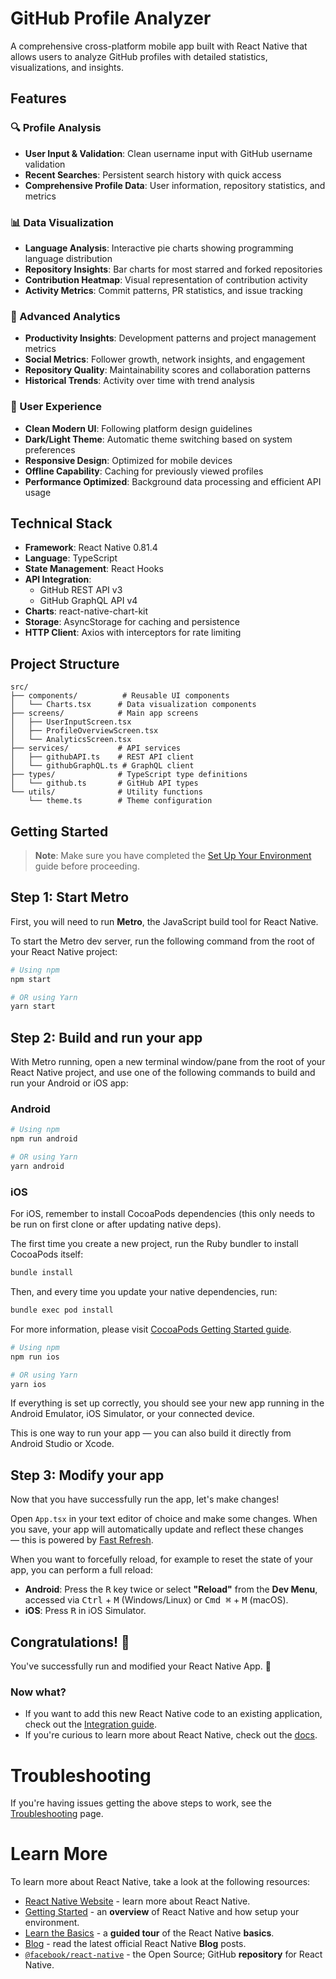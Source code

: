 # GitHub Profile Analyzer

A comprehensive cross-platform mobile app built with React Native that allows users to analyze GitHub profiles with detailed statistics, visualizations, and insights.

## Features

### 🔍 Profile Analysis
- **User Input & Validation**: Clean username input with GitHub username validation
- **Recent Searches**: Persistent search history with quick access
- **Comprehensive Profile Data**: User information, repository statistics, and metrics

### 📊 Data Visualization
- **Language Analysis**: Interactive pie charts showing programming language distribution
- **Repository Insights**: Bar charts for most starred and forked repositories
- **Contribution Heatmap**: Visual representation of contribution activity
- **Activity Metrics**: Commit patterns, PR statistics, and issue tracking

### 🎯 Advanced Analytics
- **Productivity Insights**: Development patterns and project management metrics
- **Social Metrics**: Follower growth, network insights, and engagement
- **Repository Quality**: Maintainability scores and collaboration patterns
- **Historical Trends**: Activity over time with trend analysis

### 🎨 User Experience
- **Clean Modern UI**: Following platform design guidelines
- **Dark/Light Theme**: Automatic theme switching based on system preferences
- **Responsive Design**: Optimized for mobile devices
- **Offline Capability**: Caching for previously viewed profiles
- **Performance Optimized**: Background data processing and efficient API usage

## Technical Stack

- **Framework**: React Native 0.81.4
- **Language**: TypeScript
- **State Management**: React Hooks
- **API Integration**: 
  - GitHub REST API v3
  - GitHub GraphQL API v4
- **Charts**: react-native-chart-kit
- **Storage**: AsyncStorage for caching and persistence
- **HTTP Client**: Axios with interceptors for rate limiting

## Project Structure

```
src/
├── components/          # Reusable UI components
│   └── Charts.tsx      # Data visualization components
├── screens/            # Main app screens
│   ├── UserInputScreen.tsx
│   ├── ProfileOverviewScreen.tsx
│   └── AnalyticsScreen.tsx
├── services/           # API services
│   ├── githubAPI.ts    # REST API client
│   └── githubGraphQL.ts # GraphQL client
├── types/              # TypeScript type definitions
│   └── github.ts       # GitHub API types
└── utils/              # Utility functions
    └── theme.ts        # Theme configuration
```

## Getting Started

> **Note**: Make sure you have completed the [Set Up Your Environment](https://reactnative.dev/docs/set-up-your-environment) guide before proceeding.

## Step 1: Start Metro

First, you will need to run **Metro**, the JavaScript build tool for React Native.

To start the Metro dev server, run the following command from the root of your React Native project:

```sh
# Using npm
npm start

# OR using Yarn
yarn start
```

## Step 2: Build and run your app

With Metro running, open a new terminal window/pane from the root of your React Native project, and use one of the following commands to build and run your Android or iOS app:

### Android

```sh
# Using npm
npm run android

# OR using Yarn
yarn android
```

### iOS

For iOS, remember to install CocoaPods dependencies (this only needs to be run on first clone or after updating native deps).

The first time you create a new project, run the Ruby bundler to install CocoaPods itself:

```sh
bundle install
```

Then, and every time you update your native dependencies, run:

```sh
bundle exec pod install
```

For more information, please visit [CocoaPods Getting Started guide](https://guides.cocoapods.org/using/getting-started.html).

```sh
# Using npm
npm run ios

# OR using Yarn
yarn ios
```

If everything is set up correctly, you should see your new app running in the Android Emulator, iOS Simulator, or your connected device.

This is one way to run your app — you can also build it directly from Android Studio or Xcode.

## Step 3: Modify your app

Now that you have successfully run the app, let's make changes!

Open `App.tsx` in your text editor of choice and make some changes. When you save, your app will automatically update and reflect these changes — this is powered by [Fast Refresh](https://reactnative.dev/docs/fast-refresh).

When you want to forcefully reload, for example to reset the state of your app, you can perform a full reload:

- **Android**: Press the <kbd>R</kbd> key twice or select **"Reload"** from the **Dev Menu**, accessed via <kbd>Ctrl</kbd> + <kbd>M</kbd> (Windows/Linux) or <kbd>Cmd ⌘</kbd> + <kbd>M</kbd> (macOS).
- **iOS**: Press <kbd>R</kbd> in iOS Simulator.

## Congratulations! :tada:

You've successfully run and modified your React Native App. :partying_face:

### Now what?

- If you want to add this new React Native code to an existing application, check out the [Integration guide](https://reactnative.dev/docs/integration-with-existing-apps).
- If you're curious to learn more about React Native, check out the [docs](https://reactnative.dev/docs/getting-started).

# Troubleshooting

If you're having issues getting the above steps to work, see the [Troubleshooting](https://reactnative.dev/docs/troubleshooting) page.

# Learn More

To learn more about React Native, take a look at the following resources:

- [React Native Website](https://reactnative.dev) - learn more about React Native.
- [Getting Started](https://reactnative.dev/docs/environment-setup) - an **overview** of React Native and how setup your environment.
- [Learn the Basics](https://reactnative.dev/docs/getting-started) - a **guided tour** of the React Native **basics**.
- [Blog](https://reactnative.dev/blog) - read the latest official React Native **Blog** posts.
- [`@facebook/react-native`](https://github.com/facebook/react-native) - the Open Source; GitHub **repository** for React Native.
